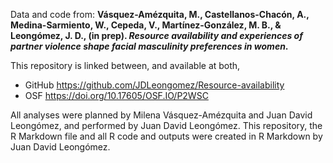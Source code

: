 Data and code from: **Vásquez-Amézquita, M., Castellanos-Chacón, A., Medina-Sarmiento, W., Cepeda, V., Martínez-González, M. B., \& Leongómez, J. D.,  (in prep). *Resource availability and experiences of partner violence shape facial masculinity preferences in women*.**

This repository is linked between, and available at both,

+ GitHub https://github.com/JDLeongomez/Resource-availability
+ OSF https://doi.org/10.17605/OSF.IO/P2WSC

All analyses were planned by Milena Vásquez-Amézquita and Juan David Leongómez, and performed by Juan David Leongómez. This repository, the R Markdown file and all R code and outputs were created in R Markdown by Juan David Leongómez.
